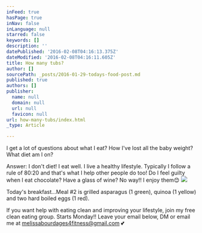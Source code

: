 ```yaml
---
inFeed: true
hasPage: true
inNav: false
inLanguage: null
starred: false
keywords: []
description: ''
datePublished: '2016-02-08T04:16:13.375Z'
dateModified: '2016-02-08T04:16:11.605Z'
title: How many tubs?
author: []
sourcePath: _posts/2016-01-29-todays-food-post.md
published: true
authors: []
publisher:
  name: null
  domain: null
  url: null
  favicon: null
url: how-many-tubs/index.html
_type: Article

---
```

I get a lot of questions about what I eat? How I've lost all the baby weight? What diet am I on?

Answer: I don't diet! I eat well. I live a healthy lifestyle. Typically I follow a rule of 80:20 and that's what I help other people do too!
Do I feel guilty when I eat chocolate? Have a glass of wine? No way!! I enjoy them😊 ![](https://s3-us-west-2.amazonaws.com/the-grid-img/p/5d41a03a86a9bb2c062a5cd4b53c85e2ba0c7359.jpg)

Today's breakfast...Meal \#2 is grilled asparagus (1 green), quinoa (1 yellow) and two hard boiled eggs (1 red). 

If you want help with eating clean and improving your lifestyle, join my free clean eating group. Starts Monday!! Leave your email below, DM or email me at melissabourdages4fitness@gmail.com 💕